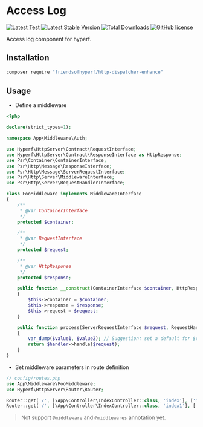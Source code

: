 # Access Log

[![Latest Test](https://github.com/friendsofhyperf/http-dispatcher-enhance/workflows/tests/badge.svg)](https://github.com/friendsofhyperf/http-dispatcher-enhance/actions)
[![Latest Stable Version](https://poser.pugx.org/friendsofhyperf/http-dispatcher-enhance/version.png)](https://packagist.org/packages/friendsofhyperf/http-dispatcher-enhance)
[![Total Downloads](https://poser.pugx.org/friendsofhyperf/http-dispatcher-enhance/d/total.png)](https://packagist.org/packages/friendsofhyperf/http-dispatcher-enhance)
[![GitHub license](https://img.shields.io/github/license/friendsofhyperf/http-dispatcher-enhance)](https://github.com/friendsofhyperf/http-dispatcher-enhance)

Access log component for hyperf.

## Installation

```bash
composer require "friendsofhyperf/http-dispatcher-enhance"
```

## Usage

- Define a middleware

```php
<?php

declare(strict_types=1);

namespace App\Middleware\Auth;

use Hyperf\HttpServer\Contract\RequestInterface;
use Hyperf\HttpServer\Contract\ResponseInterface as HttpResponse;
use Psr\Container\ContainerInterface;
use Psr\Http\Message\ResponseInterface;
use Psr\Http\Message\ServerRequestInterface;
use Psr\Http\Server\MiddlewareInterface;
use Psr\Http\Server\RequestHandlerInterface;

class FooMiddleware implements MiddlewareInterface
{
    /**
     * @var ContainerInterface
     */
    protected $container;

    /**
     * @var RequestInterface
     */
    protected $request;

    /**
     * @var HttpResponse
     */
    protected $response;

    public function __construct(ContainerInterface $container, HttpResponse $response, RequestInterface $request)
    {
        $this->container = $container;
        $this->response = $response;
        $this->request = $request;
    }

    public function process(ServerRequestInterface $request, RequestHandlerInterface $handler, $value1, $value2): ResponseInterface
    {
        var_dump($value1, $value2); // Suggestion: set a default for $value1 and $value2.
        return $handler->handle($request);
    }
}
```

- Set middleware parameters in route definition

```php
// config/routes.php
use App\Middleware\FooMiddleware;
use Hyperf\HttpServer\Router\Router;

Router::get('/', [\App\Controller\IndexController::class, 'index'], ['middleware' => [FooMiddleware::class, 1, 2]]);
Router::get('/', [\App\Controller\IndexController::class, 'index1'], ['middleware' => [FooMiddleware::class, 3, 4]]);
```

> Not support `@middleware` and `@middlewares` annotation yet.

